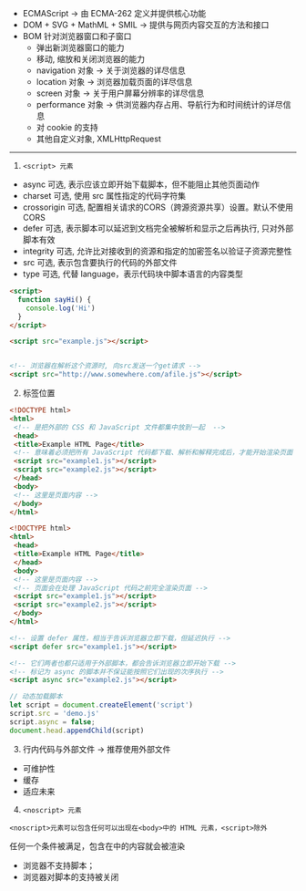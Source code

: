 - ECMAScript -> 由 ECMA-262 定义并提供核心功能
- DOM + SVG + MathML + SMIL -> 提供与网页内容交互的方法和接口
- BOM 针对浏览器窗口和子窗口
   - 弹出新浏览器窗口的能力
   - 移动, 缩放和关闭浏览器的能力
   - navigation 对象 -> 关于浏览器的详尽信息
   - location 对象 -> 浏览器加载页面的详尽信息
   - screen 对象 -> 关于用户屏幕分辨率的详尽信息
   - performance 对象 -> 供浏览器内存占用、导航行为和时间统计的详尽信息
   - 对 cookie 的支持
   - 其他自定义对象, XMLHttpRequest

---

1. `<script> 元素`
  - async 可选, 表示应该立即开始下载脚本，但不能阻止其他页面动作
  - charset 可选, 使用 src 属性指定的代码字符集
  - crossorigin 可选, 配置相关请求的CORS（跨源资源共享）设置。默认不使用CORS
  - defer 可选, 表示脚本可以延迟到文档完全被解析和显示之后再执行, 只对外部脚本有效
  - integrity 可选, 允许比对接收到的资源和指定的加密签名以验证子资源完整性
  - src 可选, 表示包含要执行的代码的外部文件
  - type 可选, 代替 language，表示代码块中脚本语言的内容类型

```html
<script>
  function sayHi() {
    console.log('Hi')
  }
</script>

<script src="example.js"></script>


<!-- 浏览器在解析这个资源时, 向src发送一个get请求 -->
<script src="http://www.somewhere.com/afile.js"></script> 
```

2. 标签位置

```html
<!DOCTYPE html> 
<html> 
 <!-- 是把外部的 CSS 和 JavaScript 文件都集中放到一起  -->
 <head> 
 <title>Example HTML Page</title> 
 <!-- 意味着必须把所有 JavaScript 代码都下载、解析和解释完成后，才能开始渲染页面 -->
 <script src="example1.js"></script> 
 <script src="example2.js"></script> 
 </head> 
 <body> 
 <!-- 这里是页面内容 --> 
 </body> 
</html>

<!DOCTYPE html> 
<html> 
 <head> 
 <title>Example HTML Page</title> 
 </head> 
 <body> 
 <!-- 这里是页面内容 --> 
 <!-- 页面会在处理 JavaScript 代码之前完全渲染页面 -->
 <script src="example1.js"></script> 
 <script src="example2.js"></script> 
 </body> 
</html> 
```

```html
<!-- 设置 defer 属性，相当于告诉浏览器立即下载，但延迟执行 -->
<script defer src="example1.js"></script>

<!-- 它们两者也都只适用于外部脚本，都会告诉浏览器立即开始下载 -->
<!-- 标记为 async 的脚本并不保证能按照它们出现的次序执行 -->
<script async src="example2.js"></script>
```

```js
// 动态加载脚本
let script = document.createElement('script')
script.src = 'demo.js'
script.async = false;
document.head.appendChild(script)
```

3. 行内代码与外部文件 -> 推荐使用外部文件
  - 可维护性
  - 缓存
  - 适应未来

4. `<noscript> 元素`

```
<noscript>元素可以包含任何可以出现在<body>中的 HTML 元素，<script>除外
```
任何一个条件被满足，包含在<noscript>中的内容就会被渲染

- 浏览器不支持脚本；
- 浏览器对脚本的支持被关闭